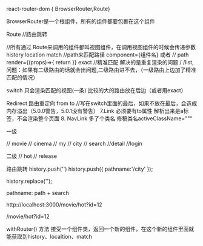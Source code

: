 react-router-dom { BrowserRouter,Route}

BrowserRouter是一个根组件，所有的组件都要包裹在这个组件

Route //路由跳转

//所有通过 Route来调用的组件都叫视图组件，在调用视图组件的时候会传递参数 history location match //path来匹配路径 component={组件名} 或者 // path render={(props)=>{ return
}}
exact //精准匹配 解决的是重复渲染的问题 / /list, 问题：如果有二级路由的话就会出问题,二级路由进不去，（一级路由上边加了精准匹配的情况）

switch 只会渲染匹配的视图(一条) 比较的大的路由放在后边（或者用exact）

Redirect 路由重定向 from to //写在switch里面的最后，如果不放在最后，会造成内存溢出（5.0.0警告，5.0.1没有警告）
7.Link 必须要有to属性 解析出来是a标签，不会渲染整个页面 8. NavLink 多了个类名 修稿类名activeClassName="""

一级

// movie // cinema // my // city // search //detail //login

二级 // hot // release

路由跳转 history.push('') history.push({ pathname:'/city' });

history.replace('');

pathname: path + search

http://localhost:3000/movie/hot?id=12

/movie/hot?id=12

withRouter() 方法 接受一个组件类，返回一个新的组件，在这个新的组件里面就能获取到history、localtion、match